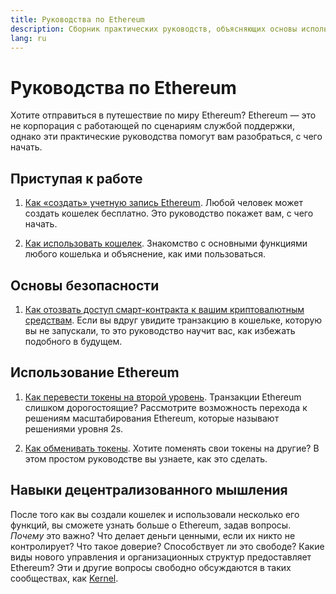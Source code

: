 ```yaml
---
title: Руководства по Ethereum
description: Сборник практических руководств, объясняющих основы использования Ethereum для новичков.
lang: ru
---
```


# Руководства по Ethereum

Хотите отправиться в путешествие по миру Ethereum? Ethereum — это не корпорация с работающей по сценариям службой поддержки, однако эти практические руководства помогут вам разобраться, с чего начать.

## Приступая к работе

1. [Как «создать» учетную запись Ethereum](/guides/how-to-create-an-ethereum-account/). Любой человек может создать кошелек бесплатно. Это руководство покажет вам, с чего начать.

2. [Как использовать кошелек](/guides/how-to-use-a-wallet/). Знакомство с основными функциями любого кошелька и объяснение, как ими пользоваться.

## Основы безопасности

1. [Как отозвать доступ смарт-контракта к вашим криптовалютным средствам](/guides/how-to-revoke-token-access/). Если вы вдруг увидите транзакцию в кошельке, которую вы не запускали, то это руководство научит вас, как избежать подобного в будущем.

## Использование Ethereum

1. [Как перевести токены на второй уровень](/guides/how-to-use-a-bridge/). Транзакции Ethereum слишком дорогостоящие? Рассмотрите возможность перехода к решениям масштабирования Ethereum, которые называют решениями уровня 2s.

2. [Как обменивать токены](/guides/how-to-swap-tokens/). Хотите поменять свои токены на другие? В этом простом руководстве вы узнаете, как это сделать.

## Навыки децентрализованного мышления

После того как вы создали кошелек и использовали несколько его функций, вы сможете узнать больше о Ethereum, задав вопросы. _Почему_ это важно? Что делает деньги ценными, если их никто не контролирует? Что такое доверие? Способствует ли это свободе? Какие виды нового управления и организационных структур предоставляет Ethereum? Эти и другие вопросы свободно обсуждаются в таких сообществах, как [Kernel](https://www.kernel.community/).
